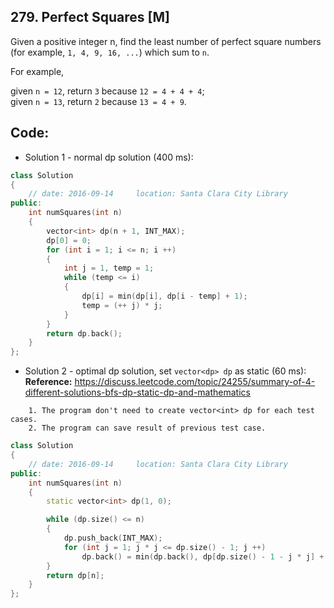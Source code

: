 ## 279. Perfect Squares [M]
Given a positive integer n, find the least number of perfect square numbers (for example, `1, 4, 9, 16, ...`) which sum to `n`.   

For example, 

given `n = 12`, return `3` because `12 = 4 + 4 + 4`;    
given `n = 13`, return `2` because `13 = 4 + 9`.   

## Code:
- Solution 1 - normal dp solution (400 ms):
```c++
class Solution 
{
    // date: 2016-09-14     location: Santa Clara City Library
public:
    int numSquares(int n) 
    {
        vector<int> dp(n + 1, INT_MAX);
        dp[0] = 0;
        for (int i = 1; i <= n; i ++)
        {
            int j = 1, temp = 1;
            while (temp <= i)
            {
                dp[i] = min(dp[i], dp[i - temp] + 1);
                temp = (++ j) * j;
            }
        }
        return dp.back();
    }
};
```

- Solution 2 - optimal dp solution, set `vector<dp> dp` as static (60 ms):   
    **Reference:** https://discuss.leetcode.com/topic/24255/summary-of-4-different-solutions-bfs-dp-static-dp-and-mathematics   
```
    1. The program don't need to create vector<int> dp for each test cases.
    2. The program can save result of previous test case.
```
```c++
class Solution 
{
    // date: 2016-09-14     location: Santa Clara City Library
public:
    int numSquares(int n) 
    {
        static vector<int> dp(1, 0);

        while (dp.size() <= n)
        {
            dp.push_back(INT_MAX);
            for (int j = 1; j * j <= dp.size() - 1; j ++)
                dp.back() = min(dp.back(), dp[dp.size() - 1 - j * j] + 1);
        }
        return dp[n];
    }
};
```
